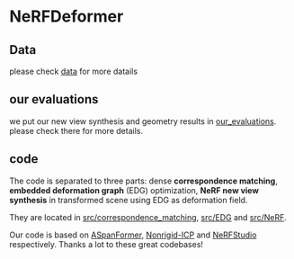 # NeRFDeformer

## Data

please check [data](https://github.com/nerfdeformer/nerfdeformer/blob/main/data) for more datails

## our evaluations

we put our new view synthesis and geometry results in [our_evaluations](https://github.com/nerfdeformer/nerfdeformer/blob/main/our_evaluations). please check there for more details.

## code

The code is separated to three parts: dense **correspondence matching**, **embedded deformation graph** (EDG) optimization, **NeRF new view synthesis** in transformed scene using EDG as deformation field.

They are located in [src/correspondence_matching](), [src/EDG]() and [src/NeRF]().

Our code is based on [ASpanFormer](https://github.com/apple/ml-aspanformer), [Nonrigid-ICP](https://github.com/rabbityl/Nonrigid-ICP-Pytorch) and [NeRFStudio](https://github.com/nerfstudio-project/nerfstudio) respectively. Thanks a lot to these great codebases!